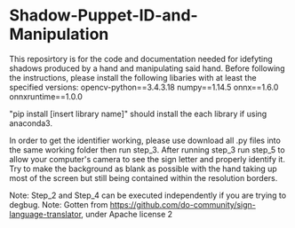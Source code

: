 # Shadow-Puppet-ID-and-Manipulation
This reposirtory is for the code and documentation needed for idefyting shadows produced by a hand and manipulating said hand.
Before following the instructions, please install the following libaries with at least the specified versions:
opencv-python==3.4.3.18
numpy==1.14.5
onnx==1.6.0
onnxruntime==1.0.0

"pip install [insert library name]" should install the each library if using anaconda3.

In order to get the identifier working, please use download all .py files into the same working folder then run step_3. After running step_3 run step_5 to allow your computer's
camera to see the sign letter and properly identify it. Try to make the background as blank as possible with the hand taking up most of the screen but still being contained
within the resolution borders.

Note: Step_2 and Step_4 can be executed independently if you are trying to degbug.
Note: Gotten from https://github.com/do-community/sign-language-translator, under Apache license 2
